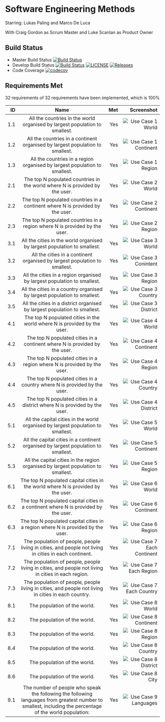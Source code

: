 # Software Engineering Methods

Starring: Lukas Paling and Marco De Luca

With Craig Gordon as Scrum Master and Luke Scanlan as Product Owner

Build Status
-
- Master Build Status
  [![Build Status](https://travis-ci.com/Craig180885-napier/group-project.svg?branch=master)](https://travis-ci.com/Craig180885-napier/Group-Project)
- Develop Build Status
  [![Build Status](https://travis-ci.com/Craig180885-napier/group-project.svg?branch=develop)](https://travis-ci.com/Craig180885-napier/Group-Project)
  [![LICENSE](https://img.shields.io/github/license/Craig180885-napier/group-project.svg)](https://github.com/Craig180885-napier/group-project/blob/master/LICENSE)
  [![Releases](https://img.shields.io/github/release/Craig180885-napier/group-project/all.svg)](https://github.com/Craig180885-napier/group-project/releases)
- Code Coverage
  [![codecov](https://codecov.io/gh/Craig180885-napier/Group-Project/branch/master/graph/badge.svg?token=XBP764GI1F)](https://codecov.io/gh/Craig180885-napier/Group-Project)
  
## Requirements Met

32 requirements of 32 requirements have been implemented, which is 100%

| ID  |                                                  Name                                                  |  Met  |                   Screenshot                  |
|----:|:------------------------------------------------------------------------------------------------------:|------:|----------------------------------------------:|
| 1.1 |  All the countries in the world organised by largest population to smallest.                           |  Yes  |![Use Case 1 World](Screenshots/UseCase1.1)    |        
| 1.2 |  All the countries in a continent organised by largest population to smallest.                         |  Yes  |![Use Case 1 Continent](Screenshots/UseCase1.2)|                           |
| 1.3 |  All the countries in a region organised by largest population to smallest.                            |  Yes  |![Use Case 1 Region](Screenshots/UseCase1.3)   |
| 2.1 |  The top N populated countries in the world where N is provided by the user.                           |  Yes  |![Use Case 2 World](Screenshots/UseCase2.1)    |
| 2.2 |  The top N populated countries in a continent where N is provided by the user.                         |  Yes  |![Use Case 2 Continent](Screenshots/UseCase2.2)|
| 2.3 |  The top N populated countries in a region where N is provided by the user.                            |  Yes  |![Use Case 2 Region](Screenshots/UseCase2.3)   |
| 3.1 |  All the cities in the world organised by largest population to smallest.                              |  Yes  |![Use Case 3 World](Screenshots/UseCase3.1)    |
| 3.2 |  All the cities in a continent organised by largest population to smallest.                            |  Yes  |![Use Case 3 Conintent](Screenshots/UseCase3.2)|
| 3.3 |  All the cities in a region organised by largest population to smallest.                               |  Yes  |![Use Case 3 Region](Screenshots/UseCase3.3)   |
| 3.4 |  All the cities in a country organised by largest population to smallest.                              |  Yes  |![Use Case 3 Country](Screenshots/UseCase3.4)  |
| 3.5 |  All the cities in a district organised by largest population to smallest.                             |  Yes  |![Use Case 3 District](Screenshots/UseCase3.5) |
| 4.1 |  The top N populated cities in the world where N is provided by the user.                              |  Yes  |![Use Case 4 World](Screenshots/UseCase4.1)    |
| 4.2 |  The top N populated cities in a continent where N is provided by the user.                            |  Yes  |![Use Case 4 Continent](Screenshots/UseCase4.2)|
| 4.3 |  The top N populated cities in a region where N is provided by the user.                               |  Yes  |![Use Case 4 Region](Screenshots/UseCase4.3)   |
| 4.4 |  The top N populated cities in a country where N is provided by the user.                              |  Yes  |![Use Case 4 Country](Screenshots/UseCase4.4)  |
| 4.5 |  The top N populated cities in a district where N is provided by the user.                             |  Yes  |![Use Case 4 District](Screenshots/UseCase4.5) |
| 5.1 |  All the capital cities in the world organised by largest population to smallest.                      |  Yes  |![Use Case 5 World](Screenshots/UseCase5.1)    |
| 5.2 |  All the capital cities in a continent organised by largest population to smallest.                    |  Yes  |![Use Case 5 Continent](Screenshots/UseCase5.2)|
| 5.3 |  All the capital cities in the region organised by largest population to smallest.                     |  Yes  |![Use Case 5 Region](Screenshots/UseCase5.3)   |
| 6.1 |  The top N populated capital cities in the world where N is provided by the user.                      |  Yes  |![Use Case 6 World](Screenshots/UseCase6.1)    |
| 6.2 |  The top N populated capital cities in a continent where N is provided by the user.                    |  Yes  |![Use Case 6 Continent](Screenshots/UseCase6.2)     |
| 6.3 |  The top N populated capital cities in a region where N is provided by the user.                       |  Yes  |![Use Case 6 Region](Screenshots/UseCase6.3)        |
| 7.1 |  The population of people, people living in cities, and people not living in cities in each continent. |  Yes  |![Use Case 7 Each Continent](Screenshots/UseCase7.1)|
| 7.2 |  The population of people, people living in cities, and people not living in cities in each region.    |  Yes  |![Use Case 7 Each Region](Screenshots/UseCase7.2)   |
| 7.3 |  The population of people, people living in cities, and people not living in cities in each country.   |  Yes  |![Use Case 7 Each Country](Screenshots/UseCase7.3)  |
| 8.1 |  The population of the world.                                                                          |  Yes  |![Use Case 8 World](Screenshots/UseCase8.1)         |
| 8.2 |  The population of the world.                                                                          |  Yes  |![Use Case 8 Continent](Screenshots/UseCase8.2)     |
| 8.3 |  The population of the world.                                                                          |  Yes  |![Use Case 8 Region](Screenshots/UseCase8.3)        |
| 8.4 |  The population of the world.                                                                          |  Yes  |![Use Case 8 Country](Screenshots/UseCase8.4)       |
| 8.5 |  The population of the world.                                                                          |  Yes  |![Use Case 8 District](Screenshots/UseCase8.5)      |
| 8.6 |  The population of the world.                                                                          |  Yes  |![Use Case 8 City](Screenshots/UseCase8.6)          |
| 9.1 |  The number of people who speak the following the following languages from greatest number to smallest, including the percentage of the world population:     |  Yes  |![Use Case 9 Languages](Screenshots/UseCase9.1) |
